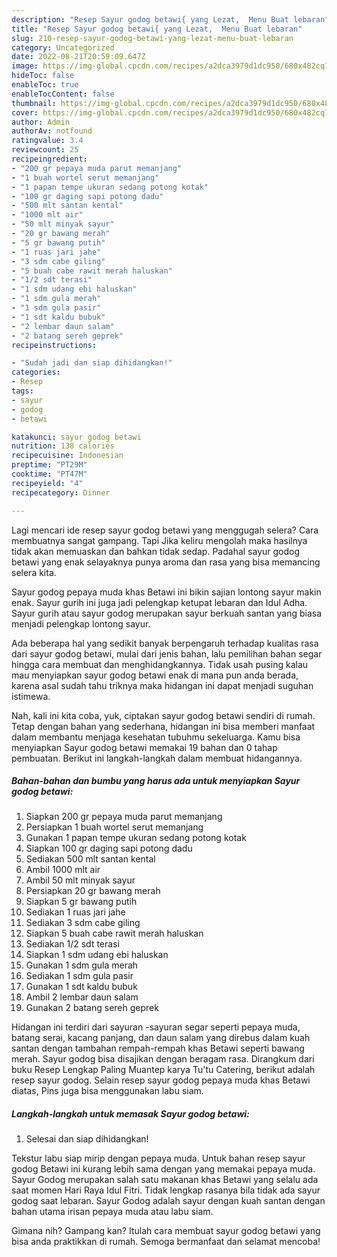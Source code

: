 ```yaml
---
description: "Resep Sayur godog betawi{ yang Lezat,  Menu Buat lebaran"
title: "Resep Sayur godog betawi{ yang Lezat,  Menu Buat lebaran"
slug: 210-resep-sayur-godog-betawi-yang-lezat-menu-buat-lebaran
category: Uncategorized
date: 2022-08-21T20:59:09.647Z
image: https://img-global.cpcdn.com/recipes/a2dca3979d1dc950/680x482cq70/sayur-godog-betawi-foto-resep-utama.jpg
hideToc: false
enableToc: true
enableTocContent: false
thumbnail: https://img-global.cpcdn.com/recipes/a2dca3979d1dc950/680x482cq70/sayur-godog-betawi-foto-resep-utama.jpg
cover: https://img-global.cpcdn.com/recipes/a2dca3979d1dc950/680x482cq70/sayur-godog-betawi-foto-resep-utama.jpg
author: Admin
authorAv: notfound
ratingvalue: 3.4
reviewcount: 25
recipeingredient:
- "200 gr pepaya muda parut memanjang"
- "1 buah wortel serut memanjang"
- "1 papan tempe ukuran sedang potong kotak"
- "100 gr daging sapi potong dadu"
- "500 mlt santan kental"
- "1000 mlt air"
- "50 mlt minyak sayur"
- "20 gr bawang merah"
- "5 gr bawang putih"
- "1 ruas jari jahe"
- "3 sdm cabe giling"
- "5 buah cabe rawit merah haluskan"
- "1/2 sdt terasi"
- "1 sdm udang ebi haluskan"
- "1 sdm gula merah"
- "1 sdm gula pasir"
- "1 sdt kaldu bubuk"
- "2 lembar daun salam"
- "2 batang sereh geprek"
recipeinstructions:

- "Sudah jadi dan siap dihidangkan!"
categories:
- Resep
tags:
- sayur
- godog
- betawi

katakunci: sayur godog betawi 
nutrition: 138 calories
recipecuisine: Indonesian
preptime: "PT29M"
cooktime: "PT47M"
recipeyield: "4"
recipecategory: Dinner

---
```



Lagi mencari ide resep sayur godog betawi yang menggugah selera? Cara membuatnya sangat gampang. Tapi Jika keliru mengolah maka hasilnya tidak akan memuaskan dan bahkan tidak sedap. Padahal sayur godog betawi yang enak selayaknya punya aroma dan rasa yang bisa memancing selera kita.


Sayur godog pepaya muda khas Betawi ini bikin sajian lontong sayur makin enak. Sayur gurih ini juga jadi pelengkap ketupat lebaran dan Idul Adha. Sayur gurih atau sayur godog merupakan sayur berkuah santan yang biasa menjadi pelengkap lontong sayur.

Ada beberapa hal yang sedikit banyak berpengaruh terhadap kualitas rasa dari sayur godog betawi, mulai dari jenis bahan, lalu pemilihan bahan segar hingga cara membuat dan menghidangkannya. Tidak usah pusing kalau mau menyiapkan sayur godog betawi enak di mana pun anda berada, karena asal sudah tahu triknya maka hidangan ini dapat menjadi suguhan istimewa.


Nah, kali ini kita coba, yuk, ciptakan sayur godog betawi sendiri di rumah. Tetap dengan bahan yang sederhana, hidangan ini bisa memberi manfaat dalam membantu menjaga kesehatan tubuhmu sekeluarga. Kamu bisa menyiapkan Sayur godog betawi memakai 19 bahan dan 0 tahap pembuatan. Berikut ini langkah-langkah dalam membuat hidangannya.

<!--inarticleads1-->

##### Bahan-bahan dan bumbu yang harus ada untuk menyiapkan Sayur godog betawi:

1. Siapkan 200 gr pepaya muda parut memanjang
1. Persiapkan 1 buah wortel serut memanjang
1. Gunakan 1 papan tempe ukuran sedang potong kotak
1. Siapkan 100 gr daging sapi potong dadu
1. Sediakan 500 mlt santan kental
1. Ambil 1000 mlt air
1. Ambil 50 mlt minyak sayur
1. Persiapkan 20 gr bawang merah
1. Siapkan 5 gr bawang putih
1. Sediakan 1 ruas jari jahe
1. Sediakan 3 sdm cabe giling
1. Siapkan 5 buah cabe rawit merah haluskan
1. Sediakan 1/2 sdt terasi
1. Siapkan 1 sdm udang ebi haluskan
1. Gunakan 1 sdm gula merah
1. Sediakan 1 sdm gula pasir
1. Gunakan 1 sdt kaldu bubuk
1. Ambil 2 lembar daun salam
1. Gunakan 2 batang sereh geprek


Hidangan ini terdiri dari sayuran -sayuran segar seperti pepaya muda, batang serai, kacang panjang, dan daun salam yang direbus dalam kuah santan dengan tambahan rempah-rempah khas Betawi seperti bawang merah. Sayur godog bisa disajikan dengan beragam rasa. Dirangkum dari buku Resep Lengkap Paling Muantep karya Tu&#39;tu Catering, berikut adalah resep sayur godog. Selain resep sayur godog pepaya muda khas Betawi diatas, Pins juga bisa menggunakan labu siam. 

<!--inarticleads2-->

##### Langkah-langkah untuk memasak Sayur godog betawi:


1. Selesai dan siap dihidangkan!

Tekstur labu siap mirip dengan pepaya muda. Untuk bahan resep sayur godog Betawi ini kurang lebih sama dengan yang memakai pepaya muda. Sayur Godog merupakan salah satu makanan khas Betawi yang selalu ada saat momen Hari Raya Idul Fitri. Tidak lengkap rasanya bila tidak ada sayur godog saat lebaran. Sayur Godog adalah sayur dengan kuah santan dengan bahan utama irisan pepaya muda atau labu siam. 

Gimana nih? Gampang kan? Itulah cara membuat sayur godog betawi yang bisa anda praktikkan di rumah. Semoga bermanfaat dan selamat mencoba!

